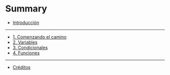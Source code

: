 # Summary

- [Introducción](README.md)
___

- [1. Comenzando el camino](01-intro.md)
- [2. Variables](02-variables.md)
- [3. Condicionales](03-conditional.md)
- [4. Funciones](04-functions.md)

<!--
- [5. Bucles](05-iterations.md)
- [6. Cadenas](06-strings.md)
- [7. Archivos](07-files.md)
- [8. Listas](08-lists.md)
- [9. Diccionarios](09-dictionaries.md)
- [10. Tuplas](10-tuples.md)
- [11. Regex](11-regex.md)
- [12. Programas en red](12-network.md)
- [13. Python y servicios web](13-web.md)
- [14. Objetos](14-objects.md)
- [15. Python y Bases de Datos](15-database.md)
-->

___

- [Créditos](crditos.md)
